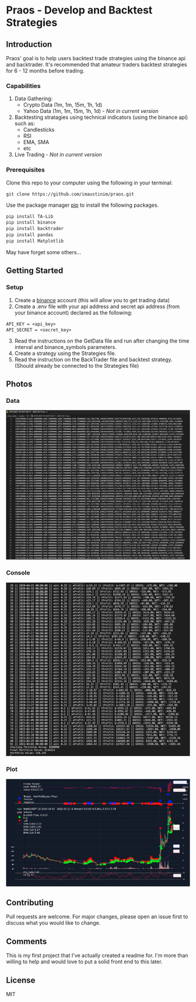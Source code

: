 # Praos - Develop and Backtest Strategies

## Introduction
Praos' goal is to help users backtest trade strategies using the binance api and backtrader. It's recommended that amateur traders backtest strategies for 6 - 12 months before trading.

### Capabilities
1. Data Gathering:
    - Crypto Data (1m, 1m, 15m, 1h, 1d)
    - Yahoo Data (1m, 1m, 15m, 1h, 1d) - *Not in current version*
2. Backtesting stratagies using technical indicators (using the binance api) such as:
    - Candlesticks
    - RSI
    - EMA, SMA
    - etc
3. Live Trading - *Not in current version*

### Prerequisites
Clone this repo to your computer using the following in your terminal:
```
git clone https://github.com/imaustinim/praos.git
```

Use the package manager [pip](https://pip.pypa.io/en/stable/) to install the following packages.

```bash
pip install TA-Lib
pip install binance
pip install backtrader
pip install pandas
pip install Matplotlib
```
May have forget some others...

## Getting Started

### Setup
1. Create a [binance](https://accounts.binance.com/en/register) account (this will allow you to get trading data)
2. Create a .env file with your api address and secret api address (from your binance account) declared as the following:
```
API_KEY = <api_key>
API_SECRET = <secret_key>
```
3. Read the instructions on the GetData file and run after changing the time interval and binance_symbols parameters.
4. Create a strategy using the Strategies file.
5. Read the instruction on the BackTrader file and backtest strategy. (Should already be connected to the Strategies file)

## Photos

### Data
![data](imgs/data.png)

### Console
![console](imgs/console.png)

### Plot
![plot](imgs/plot.png)


## Contributing
Pull requests are welcome. For major changes, please open an issue first to discuss what you would like to change.

## Comments
This is my first project that I've actually created a readme for. I'm more than willing to help and would love to put a solid front end to this later.

## License
MIT
